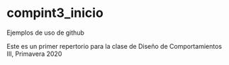 # compint3_inicio
Ejemplos de uso de github

Este es un primer repertorio para la clase de Diseño de Comportamientos III, Primavera 2020
